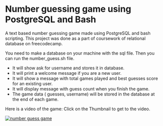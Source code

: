 # Number guessing game using PostgreSQL and Bash
A text based number guessing game made using PostgreSQL and bash scripting. This project was done as a part of coursework of relational database on freecodecamp.

You need to make a database on your machine with the sql file. Then you can run the number_guess.sh file. 
- It will show ask for username and stores it in database.
- It will print a welcome message if you are a new user.
- It will show a message with total games played and best guesses score for an existing user.
- It will display message with guess count when you finish the game.
- The game data ( guesses, username) will be stored in the database at the end of each game.

Here is a video of the game: 
Click on the Thumbnail to get to the video.

[![number guess game](https://img.youtube.com/vi/_cu-PcDtmf0/0.jpg)](https://youtu.be/_cu-PcDtmf0)
